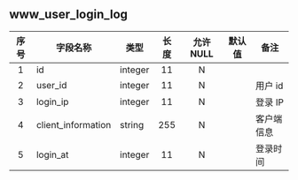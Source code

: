**www_user_login_log**
---
| 序号 | 字段名称 | 类型 | 长度 | 允许 NULL | 默认值 | 备注 | 
| :---: | --- | --- | :---: | :---: | :---: | --- | 
| 1 | id                 | integer | 11  | N |  |       | 
| 2 | user_id            | integer | 11  | N |  | 用户 id | 
| 3 | login_ip           | integer | 11  | N |  | 登录 IP | 
| 4 | client_information | string  | 255 | N |  | 客户端信息 | 
| 5 | login_at           | integer | 11  | N |  | 登录时间 | 
